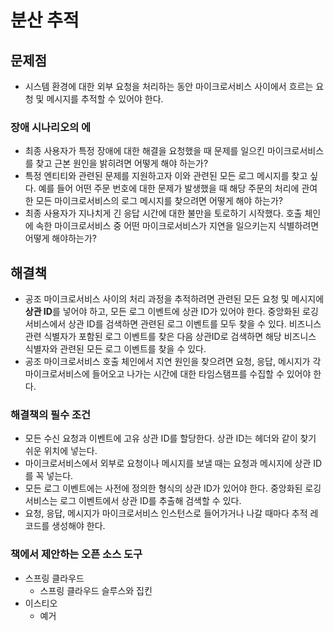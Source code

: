 # 분산 추적

## 문제점
- 시스템 환경에 대한 외부 요청을 처리하는 동안 마이크로서비스 사이에서 흐르는 요청 및 메시지를 추적할 수 있어야 한다.

### 장애 시나리오의 에
- 최종 사용자가 특정 장애에 대한 해결을 요청했을 때 문제를 일으킨 마이크로서비스를 찾고 근본 원인을 밝히려면 어떻게 해야 하는가?
- 특정 엔티티와 관련된 문제를 지원하고자 이와 관련된 모든 로그 메시지를 찾고 싶다. 예를 들어 어떤 주문 번호에 대한 문제가 발생했을 때 해당 주문의 처리에 관여한 모든 마이크로서비스의 로그 메시지를 찾으려면 어떻게 해야 하는가?
- 최종 사용자가 지나치게 긴 응답 시간에 대한 불만을 토로하기 시작했다. 호출 체인에 속한 마이크로서비스 중 어떤 마이크로서비스가 지연을 일으키는지 식별하려면 어떻게 해야하는가?
## 해결책
- 공조 마이크로서비스 사이의 처리 과정을 추적하려면 관련된 모든 요청 및 메시지에 **상관 ID**를 넣어야 하고, 모든 로그 이벤트에 상관 ID가 있어야 한다. 중앙화된 로깅서비스에서 상관 ID를 검색하면 관련된 로그 이벤트를 모두 찾을 수 있다. 비즈니스 관련 식별자가 포함된 로그 이벤트를 찾은 다음 상관ID로 검색하면 해당 비즈니스 식별자와 관련된 모든 로그 이벤트를 찾을 수 있다.
- 공조 마이크로서비스 호출 체인에서 지연 원인을 찾으려면 요청, 응답, 메시지가 각 마이크로서비스에 들어오고 나가는 시간에 대한 타임스탬프를 수집할 수 있어야 한다.
### 해결책의 필수 조건
- 모든 수신 요청과 이벤트에 고유 상관 ID를 할당한다. 상관 ID는 헤더와 같이 찾기 쉬운 위치에 넣는다.
- 마이크로서비스에서 외부로 요청이나 메시지를 보낼 때는 요청과 메시지에 상관 ID를 꼭 넣는다.
- 모든 로그 이벤트에는 사전에 정의한 형식의 상관 ID가 있어야 한다. 중앙화된 로깅 서비스는 로그 이벤트에서 상관 ID를 추출해 검색할 수 있다.
- 요청, 응답, 메시지가 마이크로서비스 인스턴스로 들어가거나 나갈 때마다 추적 레코드를 생성해야 한다.
### 책에서 제안하는 오픈 소스 도구
- 스프링 클라우드
	- 스프링 클라우드 슬루스와 집킨
- 이스티오
	- 예거